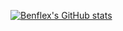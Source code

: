 [![Benflex's GitHub stats](https://github-readme-stats.vercel.app/api?username=Benflex1&repo=Benflex)](https://github.com/Benflex1/Benflex)
